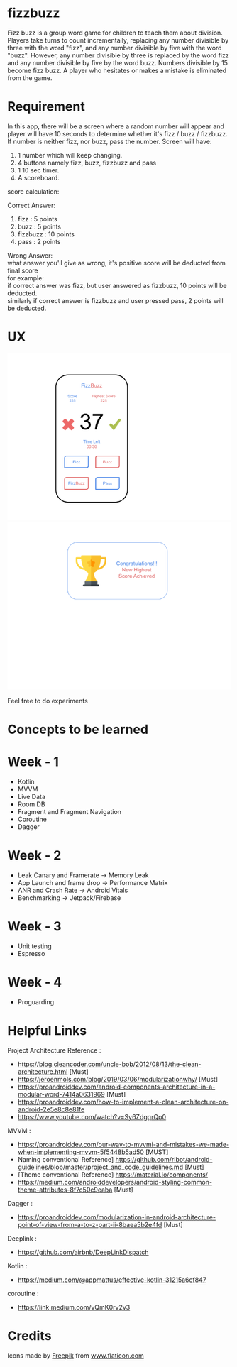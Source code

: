 # fizzbuzz

Fizz buzz is a group word game for children to teach them about division. Players take turns to count incrementally, replacing any number divisible by three with the word "fizz", and any number divisible by five with the word "buzz". However, any number divisible by three is replaced by the word fizz and any number divisible by five by the word buzz. Numbers divisible by 15 become fizz buzz. A player who hesitates or makes a mistake is eliminated from the game.


# Requirement

In this app, there will be a screen where a random number will appear and player will have 10 seconds to determine whether it's fizz / buzz / fizzbuzz. If number is neither fizz, nor buzz, pass the number.
Screen will have:
1. 1 number which will keep changing.
2. 4 buttons namely fizz, buzz, fizzbuzz and pass
3. 1 10 sec timer.
4. A scoreboard.

score calculation:

Correct Answer:

1. fizz : 5 points
2. buzz : 5 points
3. fizzbuzz : 10 points
4. pass : 2 points

Wrong Answer:
<BR/>
what answer you'll give as wrong, it's positive score will be deducted from final score 
<BR/>
for example: 
<BR/>
if correct answer was fizz, but user answered as fizzbuzz, 10 points will be deducted. 
<BR/>
similarly if correct answer is fizzbuzz and user pressed pass, 2 points will be deducted.

# UX

<img src="https://github.com/Praxinow/android-fizzbuzz/blob/master/ScreenShots/GameScreen.png"/> <img src="https://github.com/Praxinow/android-fizzbuzz/blob/master/ScreenShots/HighestScore.png"/>

Feel free to do experiments

# Concepts to be learned

# Week - 1
- Kotlin
- MVVM
- Live Data
- Room DB
- Fragment and Fragment Navigation
- Coroutine
- Dagger

# Week - 2
- Leak Canary and Framerate -> Memory Leak
- App Launch and frame drop -> Performance Matrix
- ANR and Crash Rate -> Android Vitals
- Benchmarking -> Jetpack/Firebase

# Week - 3
- Unit testing
- Espresso

# Week - 4
- Proguarding

# Helpful Links

Project Architecture Reference :
- https://blog.cleancoder.com/uncle-bob/2012/08/13/the-clean-architecture.html [Must]
- https://jeroenmols.com/blog/2019/03/06/modularizationwhy/ [Must]
- https://proandroiddev.com/android-components-architecture-in-a-modular-word-7414a0631969 [Must]
- https://proandroiddev.com/how-to-implement-a-clean-architecture-on-android-2e5e8c8e81fe
- https://www.youtube.com/watch?v=Sy6ZdgqrQp0

MVVM  :
- https://proandroiddev.com/our-way-to-mvvmi-and-mistakes-we-made-when-implementing-mvvm-5f5448b5ad50 [MUST]
- Naming conventional Reference] https://github.com/ribot/android-guidelines/blob/master/project_and_code_guidelines.md [Must]
- [Theme conventional  Reference] https://material.io/components/
- https://medium.com/androiddevelopers/android-styling-common-theme-attributes-8f7c50c9eaba [Must]

 Dagger : 
- https://proandroiddev.com/modularization-in-android-architecture-point-of-view-from-a-to-z-part-ii-8baea5b2e4fd [Must]


Deeplink : 
- https://github.com/airbnb/DeepLinkDispatch

Kotlin  :
- https://medium.com/@appmattus/effective-kotlin-31215a6cf847

coroutine :
- https://link.medium.com/vQmK0rv2v3

# Credits
<div>Icons made by <a href="https://www.freepik.com" title="Freepik">Freepik</a> from <a href="https://www.flaticon.com/" title="Flaticon">www.flaticon.com</a></div>

